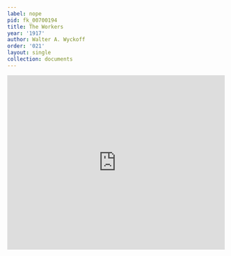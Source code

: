 ```yaml
---
label: nope
pid: fk_00700194
title: The Workers
year: '1917'
author: Walter A. Wyckoff
order: '021'
layout: single
collection: documents
---
```

<iframe src="https://northwestern.app.box.com/embed/s/zzwgk88213x1fxt4fnn7vo12qir4e5fc?sortColumn=date&view=list" width="500" height="400" frameborder="0" allowfullscreen webkitallowfullscreen msallowfullscreen></iframe>
